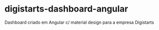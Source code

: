 # digistarts-dashboard-angular
Dashboard criado em Angular c/ material design para a empresa Digistarts

